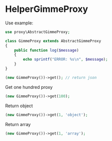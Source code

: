# HelperGimmeProxy

Use example:
```php
use proxy\AbstractGimmeProxy;

class GimmeProxy extends AbstractGimmeProxy
{
    public function log($message)
    {
        echo sprintf("ERROR: %s\n", $message);
    }
}

(new GimmeProxy())->get(); // return json
```

Get one hundred proxy
```php
(new GimmeProxy())->get(100);
```

Return object
```php
(new GimmeProxy())->get(1, 'object');
```

Return array
```php
(new GimmeProxy())->get(1, 'array');
```
